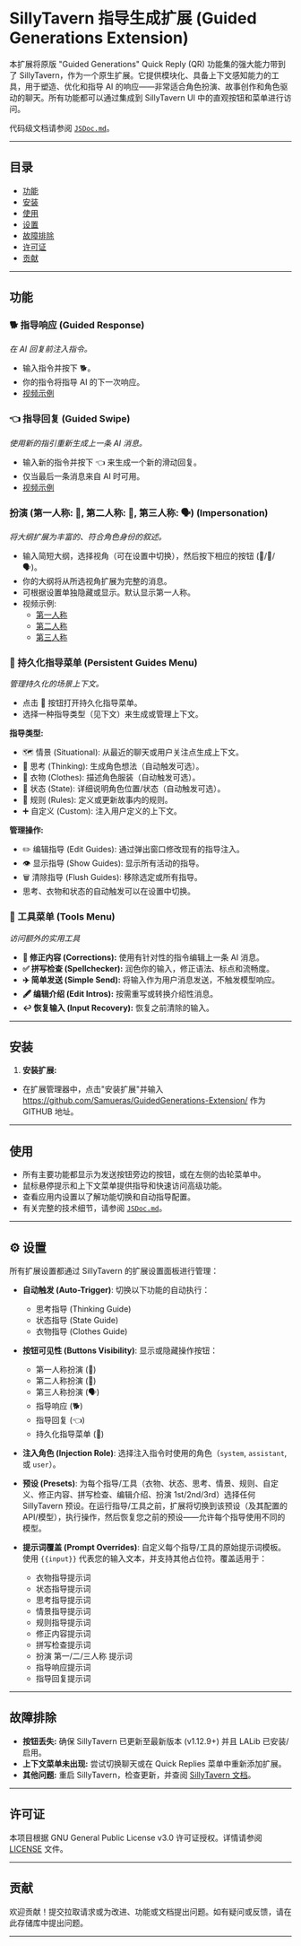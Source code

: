 # SillyTavern 指导生成扩展 (Guided Generations Extension)

本扩展将原版 "Guided Generations" Quick Reply (QR) 功能集的强大能力带到了 SillyTavern，作为一个原生扩展。它提供模块化、具备上下文感知能力的工具，用于塑造、优化和指导 AI 的响应——非常适合角色扮演、故事创作和角色驱动的聊天。所有功能都可以通过集成到 SillyTavern UI 中的直观按钮和菜单进行访问。

代码级文档请参阅 [`JSDoc.md`](./JSDoc.md)。

---

## 目录
- [功能](#功能)
- [安装](#安装)
- [使用](#使用)
- [设置](#⚙️-设置)
- [故障排除](#故障排除)
- [许可证](#许可证)
- [贡献](#贡献)

---

## 功能

### 🐕 指导响应 (Guided Response)
*在 AI 回复前注入指令。*
- 输入指令并按下 🐕。
- 你的指令将指导 AI 的下一次响应。
- [视频示例](https://youtube.com/shorts/yxdtbF3NxW4?feature=share)

### 👈 指导回复 (Guided Swipe)
*使用新的指引重新生成上一条 AI 消息。*
- 输入新的指令并按下 👈 来生成一个新的滑动回复。
- 仅当最后一条消息来自 AI 时可用。
- [视频示例](https://youtube.com/shorts/GRQ9l_8K6-Y?feature=share)

### 扮演 (第一人称: 👤, 第二人称: 👥, 第三人称: 🗣️) (Impersonation)
*将大纲扩展为丰富的、符合角色身份的叙述。*
- 输入简短大纲，选择视角（可在设置中切换），然后按下相应的按钮 (👤/👥/🗣️)。
- 你的大纲将从所选视角扩展为完整的消息。
- 可根据设置单独隐藏或显示。默认显示第一人称。
- 视频示例:
  - [第一人称](https://youtube.com/shorts/FT5gv3d2kE4?feature=share)
  - [第二人称](https://youtube.com/shorts/80l12LrtBpQ?feature=share)
  - [第三人称](https://youtube.com/shorts/wWka-1URLPg?feature=share)

### 📖 持久化指导菜单 (Persistent Guides Menu)
*管理持久化的场景上下文。*
- 点击 📖 按钮打开持久化指导菜单。
- 选择一种指导类型（见下文）来生成或管理上下文。

**指导类型:**
  - 🗺️ 情景 (Situational): 从最近的聊天或用户关注点生成上下文。
  - 🧠 思考 (Thinking): 生成角色想法（自动触发可选）。
  - 👕 衣物 (Clothes): 描述角色服装（自动触发可选）。
  - 🧍 状态 (State): 详细说明角色位置/状态（自动触发可选）。
  - 📜 规则 (Rules): 定义或更新故事内的规则。
  - ➕ 自定义 (Custom): 注入用户定义的上下文。

**管理操作:**
  - ✏️ 编辑指导 (Edit Guides): 通过弹出窗口修改现有的指导注入。
  - 👁️ 显示指导 (Show Guides): 显示所有活动的指导。
  - 🗑️ 清除指导 (Flush Guides): 移除选定或所有指导。
- 思考、衣物和状态的自动触发可以在设置中切换。

### 🔖 工具菜单 (Tools Menu)
*访问额外的实用工具*
  - **🔧 修正内容 (Corrections):** 使用有针对性的指令编辑上一条 AI 消息。
  - **✅ 拼写检查 (Spellchecker):** 润色你的输入，修正语法、标点和流畅度。
  - **✈️ 简单发送 (Simple Send):** 将输入作为用户消息发送，不触发模型响应。
  - **🖋️ 编辑介绍 (Edit Intros):** 按需重写或转换介绍性消息。
  - **↩️ 恢复输入 (Input Recovery):** 恢复之前清除的输入。

---

## 安装

1.  **安装扩展:**
   - 在扩展管理器中，点击"安装扩展"并输入 https://github.com/Samueras/GuidedGenerations-Extension/ 作为 GITHUB 地址。


---

## 使用

- 所有主要功能都显示为发送按钮旁边的按钮，或在左侧的齿轮菜单中。
- 鼠标悬停提示和上下文菜单提供指导和快速访问高级功能。
- 查看应用内设置以了解功能切换和自动指导配置。
- 有关完整的技术细节，请参阅 [`JSDoc.md`](./JSDoc.md)。

---

## ⚙️ 设置

所有扩展设置都通过 SillyTavern 的扩展设置面板进行管理：

- **自动触发 (Auto-Trigger)**: 切换以下功能的自动执行：
  - 思考指导 (Thinking Guide)
  - 状态指导 (State Guide)
  - 衣物指导 (Clothes Guide)

- **按钮可见性 (Buttons Visibility)**: 显示或隐藏操作按钮：
  - 第一人称扮演 (👤)
  - 第二人称扮演 (👥)
  - 第三人称扮演 (🗣️)
  - 指导响应 (🐕)
  - 指导回复 (👈)
  - 持久化指导菜单 (📖)

- **注入角色 (Injection Role)**: 选择注入指令时使用的角色（`system`, `assistant`, 或 `user`）。

- **预设 (Presets)**: 为每个指导/工具（衣物、状态、思考、情景、规则、自定义、修正内容、拼写检查、编辑介绍、扮演 1st/2nd/3rd）选择任何 SillyTavern 预设。在运行指导/工具之前，扩展将切换到该预设（及其配置的 API/模型），执行操作，然后恢复您之前的预设——允许每个指导使用不同的模型。

- **提示词覆盖 (Prompt Overrides)**: 自定义每个指导/工具的原始提示词模板。使用 `{{input}}` 代表您的输入文本，并支持其他占位符。覆盖适用于：
  - 衣物指导提示词
  - 状态指导提示词
  - 思考指导提示词
  - 情景指导提示词
  - 规则指导提示词
  - 修正内容提示词
  - 拼写检查提示词
  - 扮演 第一/二/三人称 提示词
  - 指导响应提示词
  - 指导回复提示词

---

## 故障排除

- **按钮丢失:** 确保 SillyTavern 已更新至最新版本 (v1.12.9+) 并且 LALib 已安装/启用。
- **上下文菜单未出现:** 尝试切换聊天或在 Quick Replies 菜单中重新添加扩展。
- **其他问题:** 重启 SillyTavern，检查更新，并查阅 [SillyTavern 文档](https://github.com/SillyTavern/SillyTavern)。

---

## 许可证

本项目根据 GNU General Public License v3.0 许可证授权。详情请参阅 [LICENSE](LICENSE) 文件。

---

## 贡献

欢迎贡献！提交拉取请求或为改进、功能或文档提出问题。如有疑问或反馈，请在此存储库中提出问题。

---
